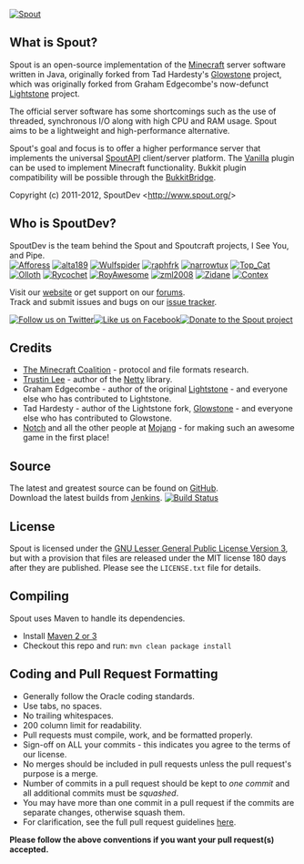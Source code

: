 [![Spout][Project Logo]][Website]

What is Spout?
--------------
Spout is an open-source implementation of the [Minecraft](http://minecraft.net) server software written in Java, originally forked from Tad Hardesty's [Glowstone](https://github.com/SpaceManiac/Glowstone) project, which was originally forked from Graham Edgecombe's now-defunct [Lightstone](https://github.com/grahamedgecombe/lightstone) project.

The official server software has some shortcomings such as the use of threaded, synchronous I/O along with high CPU and RAM usage. Spout aims to be a lightweight and high-performance alternative.

Spout's goal and focus is to offer a higher performance server that implements the universal [SpoutAPI](https://github.com/SpoutDev/SpoutAPI) client/server platform. The [Vanilla](https://github.com/SpoutDev/Vanilla) plugin can be used to implement Minecraft functionality. Bukkit plugin compatibility will be possible through the [BukkitBridge](https://github.com/SpoutDev/BukkitBridge).

Copyright (c) 2011-2012, SpoutDev <<http://www.spout.org/>>

Who is SpoutDev?
----------------
SpoutDev is the team behind the Spout and Spoutcraft projects, I See You, and Pipe.    
[![Afforess](https://secure.gravatar.com/avatar/ea0be49e1e4deac42ed9204ffd95b56c?d=mm&r=pg&s=48)](http://forums.spout.org/members/afforess.2/) [![alta189](https://secure.gravatar.com/avatar/7a087430b2bf9456b8879c5469aadb95?d=mm&r=pg&s=48)](http://forums.spout.org/members/alta189.3/) [![Wulfspider](https://secure.gravatar.com/avatar/6f2a0dcb60cd1ebee57875f9326bc98c?d=mm&r=pg&s=48)](http://forums.spout.org/members/wulfspider.1/) [![raphfrk](https://secure.gravatar.com/avatar/68186a30d5a714f6012a9c48d2b10630?d=mm&r=pg&s=48)](http://forums.spout.org/members/raphfrk.601/) [![narrowtux](https://secure.gravatar.com/avatar/f110a5b8feacea25275521f4efd0d7f2?d=mm&r=pg&s=48)](http://forums.spout.org/members/narrowtux.5/) [![Top_Cat](https://secure.gravatar.com/avatar/defeffc70d775f6df95b68f0ece46c9e?d=mm&r=pg&s=48)](http://forums.spout.org/members/top_cat.4/) [![Olloth](https://secure.gravatar.com/avatar/fa8429add105b86cf3b61dbe15638812?d=mm&r=pg&s=48)](http://forums.spout.org/members/olloth.6/) [![Rycochet](https://secure.gravatar.com/avatar/b06c12e72953e0edd3054a8645d76791?d=mm&r=pg&s=48)](http://forums.spout.org/members/rycochet.10/) [![RoyAwesome](https://secure.gravatar.com/avatar/6d258213c33a16465021daa8df299a0d?d=mm&r=pg&s=48)](http://forums.spout.org/members/royawesome.8/) [![zml2008](https://secure.gravatar.com/avatar/2320ab48d0715a4e9c73b7ec13fd6f3a?d=mm&r=pg&s=48)](http://forums.spout.org/members/zml2008.14/)  [![Zidane](https://secure.gravatar.com/avatar/3b8d6171c3f15daf35328a4f04c83de9?d=mm&r=pg&s=48)](http://forums.spout.org/members/zidane.7/) [![Contex](https://secure.gravatar.com/avatar/ab34f58825a956a975f1a3dcdf97a173?d=mm&r=pg&s=48)](http://forums.spout.org/members/contex.1916/) 

Visit our [website][Website] or get support on our [forums][Forums].  
Track and submit issues and bugs on our [issue tracker][Issues].

[![Follow us on Twitter][Twitter Logo]][Twitter][![Like us on Facebook][Facebook Logo]][Facebook][![Donate to the Spout project][Donate Logo]][Donate]

Credits
-------
 * [The Minecraft Coalition](http://wiki.vg) - protocol and file formats research.
 * [Trustin Lee](http://gleamynode.net) - author of the [Netty](http://jboss.org/netty) library.
 * Graham Edgecombe - author of the original [Lightstone](https://github.com/grahamedgecombe/lightstone) - and everyone else who has contributed to Lightstone.
 * Tad Hardesty - author of the Lightstone fork, [Glowstone](https://github.com/SpaceManiac/Glowstone) - and everyone else who has contributed to Glowstone.
 * [Notch](http://mojang.com/notch) and all the other people at [Mojang](http://mojang.com) - for making such an awesome game in the first place!

Source
------
The latest and greatest source can be found on [GitHub].  
Download the latest builds from [Jenkins]. [![Build Status](http://build.spout.org/job/Spout/badge/icon)][Jenkins]

License
-------
Spout is licensed under the [GNU Lesser General Public License Version 3][License], but with a provision that files are released under the MIT license 180 days after they are published. Please see the `LICENSE.txt` file for details.

Compiling
---------
Spout uses Maven to handle its dependencies.

* Install [Maven 2 or 3](http://maven.apache.org/download.html)  
* Checkout this repo and run: `mvn clean package install`

Coding and Pull Request Formatting
----------------------------------
* Generally follow the Oracle coding standards.
* Use tabs, no spaces.
* No trailing whitespaces.
* 200 column limit for readability.
* Pull requests must compile, work, and be formatted properly.
* Sign-off on ALL your commits - this indicates you agree to the terms of our license.
* No merges should be included in pull requests unless the pull request's purpose is a merge.
* Number of commits in a pull request should be kept to *one commit* and all additional commits must be *squashed*.
* You may have more than one commit in a pull request if the commits are separate changes, otherwise squash them.
* For clarification, see the full pull request guidelines [here](http://spout.in/prguide).

**Please follow the above conventions if you want your pull request(s) accepted.**

[Project Logo]: http://cdn.spout.org/img/logo/spout_327x150.png
[License]: http://www.spout.org/SpoutDevLicenseV1.txt
[Website]: http://www.spout.org
[Forums]: http://forums.spout.org
[GitHub]: https://github.com/SpoutDev/Spout
[Jenkins]: http://build.spout.org/job/Spout
[Issues]: http://issues.spout.org
[Twitter]: http://spout.in/twitter
[Twitter Logo]: http://cdn.spout.org/img/button/twitter_follow_us.png
[Facebook]: http://spout.in/facebook
[Facebook Logo]: http://cdn.spout.org/img/button/facebook_like_us.png
[Donate]: https://www.paypal.com/cgi-bin/webscr?hosted_button_id=QNJH72R72TZ64&item_name=Spout+donation+%28from+github.com%29&cmd=_s-xclick
[Donate Logo]: http://cdn.spout.org/img/button/donate_paypal_96x96.png
